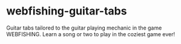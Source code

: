 # webfishing-guitar-tabs
Guitar tabs tailored to the guitar playing mechanic in the game WEBFISHING. Learn a song or two to play in the coziest game ever!

